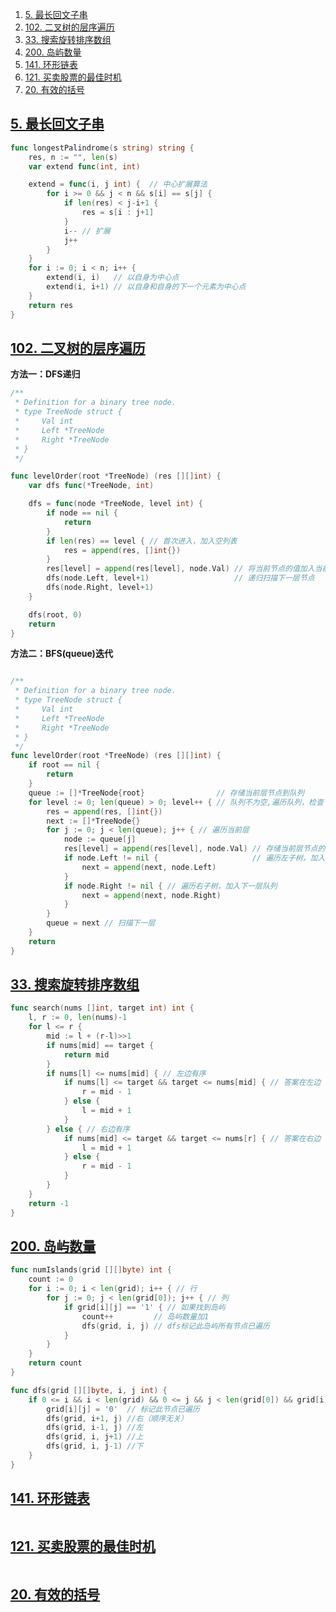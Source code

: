 1. [5. 最长回文子串](#5-最长回文子串)
2. [102. 二叉树的层序遍历](#102-二叉树的层序遍历)
3. [33. 搜索旋转排序数组](#33-搜索旋转排序数组)
4. [200. 岛屿数量](#200-岛屿数量)
5. [141. 环形链表](#141-环形链表)
6. [121. 买卖股票的最佳时机](#121-买卖股票的最佳时机)
7. [20. 有效的括号](#20-有效的括号)

## [5. 最长回文子串](https://leetcode-cn.com/problems/longest-palindromic-substring/)

```go
func longestPalindrome(s string) string {
	res, n := "", len(s)
	var extend func(int, int)

	extend = func(i, j int) {  // 中心扩展算法
		for i >= 0 && j < n && s[i] == s[j] {
			if len(res) < j-i+1 {
				res = s[i : j+1]
			}
			i-- // 扩展
			j++
		}
	}
	for i := 0; i < n; i++ {
		extend(i, i)   // 以自身为中心点
		extend(i, i+1) // 以自身和自身的下一个元素为中心点
	}
	return res
}
```

## [102. 二叉树的层序遍历](https://leetcode-cn.com/problems/binary-tree-level-order-traversal/)

**方法一：DFS递归**

```go
/**
 * Definition for a binary tree node.
 * type TreeNode struct {
 *     Val int
 *     Left *TreeNode
 *     Right *TreeNode
 * }
 */

func levelOrder(root *TreeNode) (res [][]int) {
	var dfs func(*TreeNode, int)

	dfs = func(node *TreeNode, level int) {
		if node == nil {
			return
		}
		if len(res) == level { // 首次进入，加入空列表
			res = append(res, []int{})
		}
		res[level] = append(res[level], node.Val) // 将当前节点的值加入当前层
		dfs(node.Left, level+1)                   // 递归扫描下一层节点
		dfs(node.Right, level+1)
	}

	dfs(root, 0)
	return
}
```

**方法二：BFS(queue)迭代**

```go

/**
 * Definition for a binary tree node.
 * type TreeNode struct {
 *     Val int
 *     Left *TreeNode
 *     Right *TreeNode
 * }
 */
func levelOrder(root *TreeNode) (res [][]int) {
	if root == nil {
		return
	}
	queue := []*TreeNode{root}                // 存储当前层节点到队列
	for level := 0; len(queue) > 0; level++ { // 队列不为空,遍历队列，检查下一层
		res = append(res, []int{})
		next := []*TreeNode{}
		for j := 0; j < len(queue); j++ { // 遍历当前层
			node := queue[j]
			res[level] = append(res[level], node.Val) // 存储当前层节点的值
			if node.Left != nil {                     // 遍历左子树，加入下一层队列
				next = append(next, node.Left)
			}
			if node.Right != nil { // 遍历右子树，加入下一层队列
				next = append(next, node.Right)
			}
		}
		queue = next // 扫描下一层
	}
	return
}
```

## [33. 搜索旋转排序数组](https://leetcode.cn/problems/search-in-rotated-sorted-array/)

```go
func search(nums []int, target int) int {
	l, r := 0, len(nums)-1
	for l <= r {
		mid := l + (r-l)>>1
		if nums[mid] == target {
			return mid
		}
		if nums[l] <= nums[mid] { // 左边有序
			if nums[l] <= target && target <= nums[mid] { // 答案在左边
				r = mid - 1
			} else {
				l = mid + 1
			}
		} else { // 右边有序
			if nums[mid] <= target && target <= nums[r] { // 答案在右边
				l = mid + 1
			} else {
				r = mid - 1
			}
		}
	}
	return -1
}
```

## [200. 岛屿数量](https://leetcode.cn/problems/number-of-islands/)

```go
func numIslands(grid [][]byte) int {
	count := 0
	for i := 0; i < len(grid); i++ { // 行
		for j := 0; j < len(grid[0]); j++ { // 列
			if grid[i][j] == '1' { // 如果找到岛屿
				count++         // 岛屿数量加1
				dfs(grid, i, j) // dfs标记此岛屿所有节点已遍历
			}
		}
	}
	return count
}

func dfs(grid [][]byte, i, j int) {
	if 0 <= i && i < len(grid) && 0 <= j && j < len(grid[0]) && grid[i][j] == '1' {
		grid[i][j] = '0'  // 标记此节点已遍历
		dfs(grid, i+1, j) //右（顺序无关）
		dfs(grid, i-1, j) //左
		dfs(grid, i, j+1) //上
		dfs(grid, i, j-1) //下
	}
}
```

## [141. 环形链表](https://leetcode-cn.com/problems/linked-list-cycle/)

```go

```

## [121. 买卖股票的最佳时机](https://leetcode-cn.com/problems/best-time-to-buy-and-sell-stock/)

```go

```

## [20. 有效的括号](https://leetcode-cn.com/problems/valid-parentheses/)

```go

```
